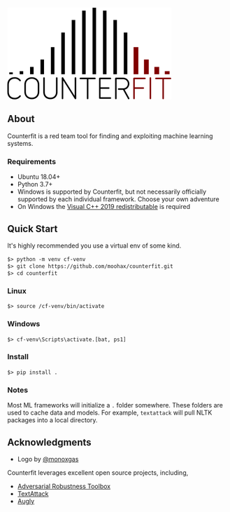 ![Counterfit](counterfit.png "Counterfit")




## About
Counterfit is a red team tool for finding and exploiting machine learning systems. 

### Requirements
- Ubuntu 18.04+
- Python 3.7+
- Windows is supported by Counterfit, but not necessarily officially supported by each individual framework. Choose your own adventure
- On Windows the [Visual C++ 2019 redistributable](https://support.microsoft.com/en-us/help/2977003/the-latest-supported-visual-c-downloads) is required

## Quick Start
It's highly recommended you use a virtual env of some kind.
```
$> python -m venv cf-venv
$> git clone https://github.com/moohax/counterfit.git
$> cd counterfit
```

### Linux
```
$> source /cf-venv/bin/activate
```

### Windows
```
$> cf-venv\Scripts\activate.[bat, ps1]
```

### Install 
```
$> pip install .
```

### Notes
Most ML frameworks will initialize a `.` folder somewhere. These folders are used to cache data and models. For example, `textattack` will pull NLTK packages into a local directory. 


## Acknowledgments

- Logo by [@monoxgas](https://twitter.com/monoxgas)

Counterfit leverages excellent open source projects, including,

- [Adversarial Robustness Toolbox](https://github.com/Trusted-AI/adversarial-robustness-toolbox)
- [TextAttack](https://github.com/QData/TextAttack)
- [Augly](https://github.com/facebookresearch/AugLy)


